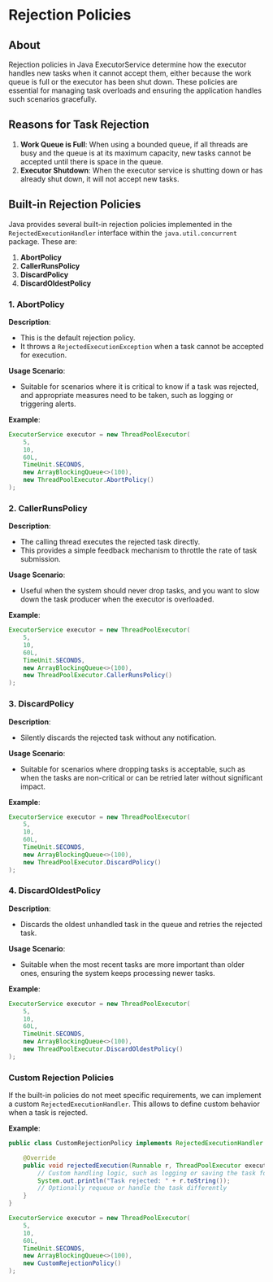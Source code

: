 # Rejection Policies

## About

Rejection policies in Java ExecutorService determine how the executor handles new tasks when it cannot accept them, either because the work queue is full or the executor has been shut down. These policies are essential for managing task overloads and ensuring the application handles such scenarios gracefully.

## **Reasons for Task Rejection**

1. **Work Queue is Full**: When using a bounded queue, if all threads are busy and the queue is at its maximum capacity, new tasks cannot be accepted until there is space in the queue.
2. **Executor Shutdown**: When the executor service is shutting down or has already shut down, it will not accept new tasks.

## Built-in Rejection Policies

Java provides several built-in rejection policies implemented in the `RejectedExecutionHandler` interface within the `java.util.concurrent` package. These are:

1. **AbortPolicy**
2. **CallerRunsPolicy**
3. **DiscardPolicy**
4. **DiscardOldestPolicy**

### **1. AbortPolicy**

**Description**:

* This is the default rejection policy.
* It throws a `RejectedExecutionException` when a task cannot be accepted for execution.

**Usage Scenario**:

* Suitable for scenarios where it is critical to know if a task was rejected, and appropriate measures need to be taken, such as logging or triggering alerts.

**Example**:

```java
ExecutorService executor = new ThreadPoolExecutor(
    5, 
    10, 
    60L, 
    TimeUnit.SECONDS, 
    new ArrayBlockingQueue<>(100), 
    new ThreadPoolExecutor.AbortPolicy()
);
```

### **2. CallerRunsPolicy**

**Description**:

* The calling thread executes the rejected task directly.
* This provides a simple feedback mechanism to throttle the rate of task submission.

**Usage Scenario**:

* Useful when the system should never drop tasks, and you want to slow down the task producer when the executor is overloaded.

**Example**:

```java
ExecutorService executor = new ThreadPoolExecutor(
    5, 
    10, 
    60L, 
    TimeUnit.SECONDS, 
    new ArrayBlockingQueue<>(100), 
    new ThreadPoolExecutor.CallerRunsPolicy()
);
```

### **3. DiscardPolicy**

**Description**:

* Silently discards the rejected task without any notification.

**Usage Scenario**:

* Suitable for scenarios where dropping tasks is acceptable, such as when the tasks are non-critical or can be retried later without significant impact.

**Example**:

```java
ExecutorService executor = new ThreadPoolExecutor(
    5, 
    10, 
    60L, 
    TimeUnit.SECONDS, 
    new ArrayBlockingQueue<>(100), 
    new ThreadPoolExecutor.DiscardPolicy()
);
```

### **4. DiscardOldestPolicy**

**Description**:

* Discards the oldest unhandled task in the queue and retries the rejected task.

**Usage Scenario**:

* Suitable when the most recent tasks are more important than older ones, ensuring the system keeps processing newer tasks.

**Example**:

```java
ExecutorService executor = new ThreadPoolExecutor(
    5, 
    10, 
    60L, 
    TimeUnit.SECONDS, 
    new ArrayBlockingQueue<>(100), 
    new ThreadPoolExecutor.DiscardOldestPolicy()
);
```

### Custom Rejection Policies

If the built-in policies do not meet specific requirements, we can implement a custom `RejectedExecutionHandler`. This allows to define custom behavior when a task is rejected.

**Example**:

```java
public class CustomRejectionPolicy implements RejectedExecutionHandler {

    @Override
    public void rejectedExecution(Runnable r, ThreadPoolExecutor executor) {
        // Custom handling logic, such as logging or saving the task for later execution
        System.out.println("Task rejected: " + r.toString());
        // Optionally requeue or handle the task differently
    }
}

ExecutorService executor = new ThreadPoolExecutor(
    5, 
    10, 
    60L, 
    TimeUnit.SECONDS, 
    new ArrayBlockingQueue<>(100), 
    new CustomRejectionPolicy()
);
```



